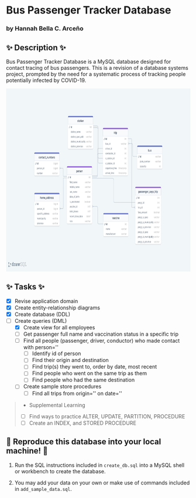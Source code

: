 # Bus Passenger Tracker Database

### by Hannah Bella C. Arceño

## ✨ Description ✨

Bus Passenger Tracker Database is a MySQL database designed for contact tracing of bus passengers. This is a revision of a database systems project, prompted by the need for a systematic process of tracking people potentially infected by COVID-19.

<img src="docs/bus-passenger-tracker-database-schema-revision.png" style="display: block; margin: 0 auto; height: 500px;">

## ✨ Tasks ✨

- [x] Revise application domain
- [x] Create entity-relationship diagrams
- [x] Create database (DDL)
- [ ] Create queries (DML)
  - [x] Create view for all employees
  - [ ] Get passenger full name and vaccination status in a specific trip
  - [ ] Find all people (passenger, driver, conductor) who made contact with person=''
    - [ ] Identify id of person
    - [ ] Find their origin and destination
    - [ ] Find trip(s) they went to, order by date, most recent
    - [ ] Find people who went on the same trip as them
    - [ ] Find people who had the same destination
  - [ ] Create sample store procedures
    - [ ] Find all trips from origin='' on date=''

> - Supplemental Learning
> - [ ] Find ways to practice ALTER, UPDATE, PARTITION, PROCEDURE
> - [ ] Create an INDEX, and STORED PROCEDURE

## 🌠 Reproduce this database into your local machine! 🌠

1. Run the SQL instructions included in `create_db.sql` into a MySQL shell or workbench to create the database.

2. You may add your data on your own or make use of commands included in `add_sample_data.sql`.
